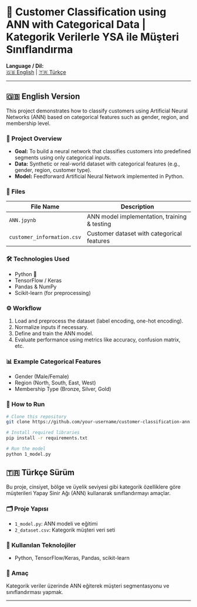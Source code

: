# 🧠 Customer Classification using ANN with Categorical Data | Kategorik Verilerle YSA ile Müşteri Sınıflandırma

**Language / Dil:**  
[🇬🇧 English](#-english-version) | [🇹🇷 Türkçe](#-türkçe-sürüm)

---

## 🇬🇧 English Version

This project demonstrates how to classify customers using Artificial Neural Networks (ANN) based on categorical features such as gender, region, and membership level.

### 📌 Project Overview

- **Goal:** To build a neural network that classifies customers into predefined segments using only categorical inputs.
- **Data:** Synthetic or real-world dataset with categorical features (e.g., gender, region, customer type).
- **Model:** Feedforward Artificial Neural Network implemented in Python.

### 📂 Files

| File Name       | Description                                  |
|----------------|----------------------------------------------|
| `ANN.jpynb`    | ANN model implementation, training & testing |
| `customer_information.csv` | Customer dataset with categorical features   |

### 🛠️ Technologies Used

- Python 🐍  
- TensorFlow / Keras  
- Pandas & NumPy  
- Scikit-learn (for preprocessing)

### ⚙️ Workflow

1. Load and preprocess the dataset (label encoding, one-hot encoding).
2. Normalize inputs if necessary.
3. Define and train the ANN model.
4. Evaluate performance using metrics like accuracy, confusion matrix, etc.

### 📊 Example Categorical Features

- Gender (Male/Female)
- Region (North, South, East, West)
- Membership Type (Bronze, Silver, Gold)

### 🚀 How to Run

```bash
# Clone this repository
git clone https://github.com/your-username/customer-classification-ann

# Install required libraries
pip install -r requirements.txt

# Run the model
python 1_model.py
```
## 🇹🇷 Türkçe Sürüm

Bu proje, cinsiyet, bölge ve üyelik seviyesi gibi kategorik özelliklere göre müşterileri Yapay Sinir Ağı (ANN) kullanarak sınıflandırmayı amaçlar.

### 🗂️ Proje Yapısı
- `1_model.py`: ANN modeli ve eğitimi
- `2_dataset.csv`: Kategorik müşteri veri seti

### 🔧 Kullanılan Teknolojiler
- Python, TensorFlow/Keras, Pandas, scikit-learn

### 🎯 Amaç
Kategorik veriler üzerinde ANN eğiterek müşteri segmentasyonu ve sınıflandırması yapmak.

---
